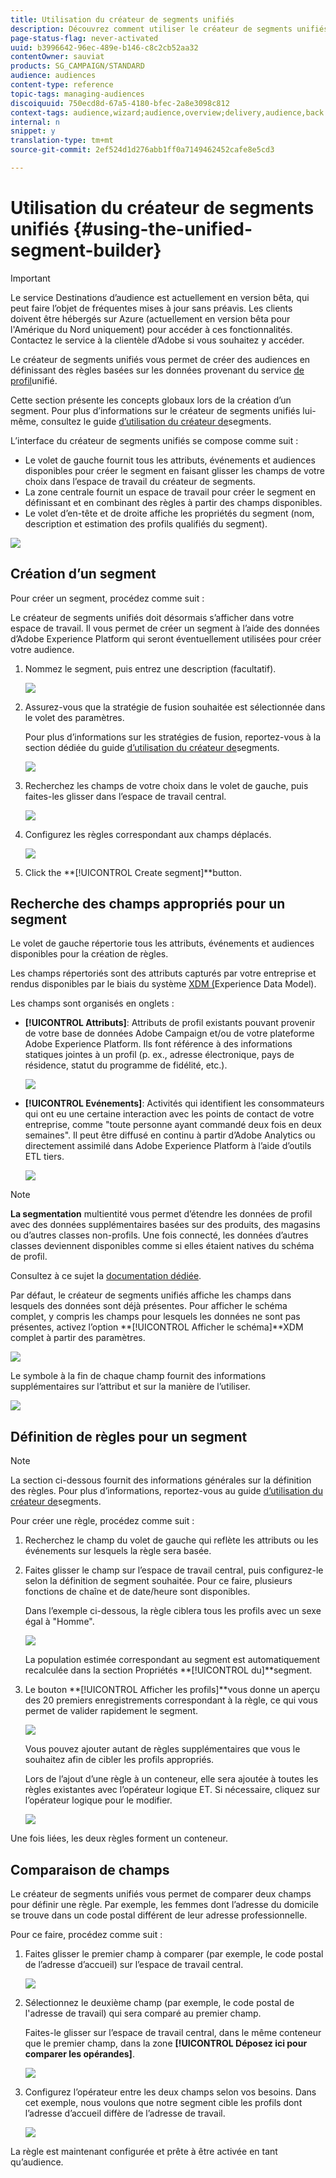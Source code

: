 ```yaml
---
title: Utilisation du créateur de segments unifiés
description: Découvrez comment utiliser le créateur de segments unifiés pour créer des audiences.
page-status-flag: never-activated
uuid: b3996642-96ec-489e-b146-c8c2cb52aa32
contentOwner: sauviat
products: SG_CAMPAIGN/STANDARD
audience: audiences
content-type: reference
topic-tags: managing-audiences
discoiquuid: 750ecd8d-67a5-4180-bfec-2a8e3098c812
context-tags: audience,wizard;audience,overview;delivery,audience,back
internal: n
snippet: y
translation-type: tm+mt
source-git-commit: 2ef524d1d276abb1ff0a7149462452cafe8e5cd3

---
```



# Utilisation du créateur de segments unifiés {#using-the-unified-segment-builder}

>[!IMPORTANT]
>
>Le service Destinations d’audience est actuellement en version bêta, qui peut faire l’objet de fréquentes mises à jour sans préavis. Les clients doivent être hébergés sur Azure (actuellement en version bêta pour l&#39;Amérique du Nord uniquement) pour accéder à ces fonctionnalités. Contactez le service à la clientèle d’Adobe si vous souhaitez y accéder.

Le créateur de segments unifiés vous permet de créer des audiences en définissant des règles basées sur les données provenant du service [de profil](https://www.adobe.io/apis/experienceplatform/home/profile-identity-segmentation.html)unifié.

Cette section présente les concepts globaux lors de la création d’un segment. Pour plus d’informations sur le créateur de segments unifiés lui-même, consultez le guide [d’utilisation du créateur de](https://www.adobe.io/apis/experienceplatform/home/profile-identity-segmentation/profile-identity-segmentation-services.html#!api-specification/markdown/narrative/technical_overview/segmentation/segment-builder-guide.md)segments.

L’interface du créateur de segments unifiés se compose comme suit :

* Le volet de gauche fournit tous les attributs, événements et audiences disponibles pour créer le segment en faisant glisser les champs de votre choix dans l’espace de travail du créateur de segments.
* La zone centrale fournit un espace de travail pour créer le segment en définissant et en combinant des règles à partir des champs disponibles.
* Le volet d’en-tête et de droite affiche les propriétés du segment (nom, description et estimation des profils qualifiés du segment).

![](assets/aep_audiences_interface.png)

## Création d’un segment

Pour créer un segment, procédez comme suit :

Le créateur de segments unifiés doit désormais s’afficher dans votre espace de travail. Il vous permet de créer un segment à l’aide des données d’Adobe Experience Platform qui seront éventuellement utilisées pour créer votre audience.

1. Nommez le segment, puis entrez une description (facultatif).

   ![](assets/aep_audiences_creation_edit_name.png)

1. Assurez-vous que la stratégie de fusion souhaitée est sélectionnée dans le volet des paramètres.

   Pour plus d’informations sur les stratégies de fusion, reportez-vous à la section dédiée du guide [d’utilisation du créateur de](https://www.adobe.io/apis/experienceplatform/home/profile-identity-segmentation/profile-identity-segmentation-services.html#!api-specification/markdown/narrative/technical_overview/segmentation/segment-builder-guide.md)segments.

   ![](assets/aep_audiences_mergepolicy.png)

1. Recherchez les champs de votre choix dans le volet de gauche, puis faites-les glisser dans l’espace de travail central.

   ![](assets/aep_audiences_dragfield.png)

1. Configurez les règles correspondant aux champs déplacés.

   ![](assets/aep_audiences_configure_rules.png)

1. Click the **[!UICONTROL Create segment]**button.

## Recherche des champs appropriés pour un segment

Le volet de gauche répertorie tous les attributs, événements et audiences disponibles pour la création de règles.

Les champs répertoriés sont des attributs capturés par votre entreprise et rendus disponibles par le biais du système [XDM (](https://www.adobe.io/apis/experienceplatform/home/xdm.html)Experience Data Model).

Les champs sont organisés en onglets :

* **[!UICONTROL Attributs]**: Attributs de profil existants pouvant provenir de votre base de données Adobe Campaign et/ou de votre plateforme Adobe Experience Platform. Ils font référence à des informations statiques jointes à un profil (p. ex., adresse électronique, pays de résidence, statut du programme de fidélité, etc.).

   ![](assets/aep_audiences_attributestab.png)

* **[!UICONTROL Evénements]**: Activités qui identifient les consommateurs qui ont eu une certaine interaction avec les points de contact de votre entreprise, comme &quot;toute personne ayant commandé deux fois en deux semaines&quot;. Il peut être diffusé en continu à partir d’Adobe Analytics ou directement assimilé dans Adobe Experience Platform à l’aide d’outils ETL tiers.

   ![](assets/aep_audiences_eventstab.png)

>[!NOTE]
>
>**La segmentation** multientité vous permet d’étendre les données de profil avec des données supplémentaires basées sur des produits, des magasins ou d’autres classes non-profils. Une fois connecté, les données d’autres classes deviennent disponibles comme si elles étaient natives du schéma de profil.
>
>Consultez à ce sujet la [documentation dédiée](https://www.adobe.io/apis/experienceplatform/home/profile-identity-segmentation/profile-identity-segmentation-services.html#!api-specification/markdown/narrative/tutorials/segmentation/multi_entity_segmentation.md).

Par défaut, le créateur de segments unifiés affiche les champs dans lesquels des données sont déjà présentes. Pour afficher le schéma complet, y compris les champs pour lesquels les données ne sont pas présentes, activez l’option **[!UICONTROL Afficher le schéma]**XDM complet à partir des paramètres.

![](assets/aep_audiences_populatedfields.png)

Le symbole à la fin de chaque champ fournit des informations supplémentaires sur l’attribut et sur la manière de l’utiliser.

![](assets/aep_audiences_isymbol.png)

## Définition de règles pour un segment

>[!NOTE]
>
>La section ci-dessous fournit des informations générales sur la définition des règles. Pour plus d’informations, reportez-vous au guide [d’utilisation du créateur de](https://www.adobe.io/apis/experienceplatform/home/profile-identity-segmentation/profile-identity-segmentation-services.html#!api-specification/markdown/narrative/technical_overview/segmentation/segment-builder-guide.md)segments.

Pour créer une règle, procédez comme suit :

1. Recherchez le champ du volet de gauche qui reflète les attributs ou les événements sur lesquels la règle sera basée.

1. Faites glisser le champ sur l’espace de travail central, puis configurez-le selon la définition de segment souhaitée. Pour ce faire, plusieurs fonctions de chaîne et de date/heure sont disponibles.

   Dans l’exemple ci-dessous, la règle ciblera tous les profils avec un sexe égal à &quot;Homme&quot;.

   ![](assets/aep_audiences_malegender.png)

   La population estimée correspondant au segment est automatiquement recalculée dans la section Propriétés **[!UICONTROL du]**segment.

1. Le bouton **[!UICONTROL Afficher les profils]**vous donne un aperçu des 20 premiers enregistrements correspondant à la règle, ce qui vous permet de valider rapidement le segment.

   ![](assets/aep_audiences_samplepreview.png)

   Vous pouvez ajouter autant de règles supplémentaires que vous le souhaitez afin de cibler les profils appropriés.

   Lors de l’ajout d’une règle à un conteneur, elle sera ajoutée à toutes les règles existantes avec l’opérateur logique ET. Si nécessaire, cliquez sur l’opérateur logique pour le modifier.

   ![](assets/aep_audiences_andoperator.png)

Une fois liées, les deux règles forment un conteneur.

## Comparaison de champs

Le créateur de segments unifiés vous permet de comparer deux champs pour définir une règle. Par exemple, les femmes dont l’adresse du domicile se trouve dans un code postal différent de leur adresse professionnelle.

Pour ce faire, procédez comme suit :

1. Faites glisser le premier champ à comparer (par exemple, le code postal de l’adresse d’accueil) sur l’espace de travail central.

   ![](assets/aep_audiences_comparing_1.png)

1. Sélectionnez le deuxième champ (par exemple, le code postal de l&#39;adresse de travail) qui sera comparé au premier champ.

   Faites-le glisser sur l’espace de travail central, dans le même conteneur que le premier champ, dans la zone **[!UICONTROL Déposez ici pour comparer les opérandes]**.

   ![](assets/aep_audiences_comparing_2.png)

1. Configurez l’opérateur entre les deux champs selon vos besoins. Dans cet exemple, nous voulons que notre segment cible les profils dont l’adresse d’accueil diffère de l’adresse de travail.

   ![](assets/aep_audiences_comparing_3.png)

La règle est maintenant configurée et prête à être activée en tant qu’audience.
